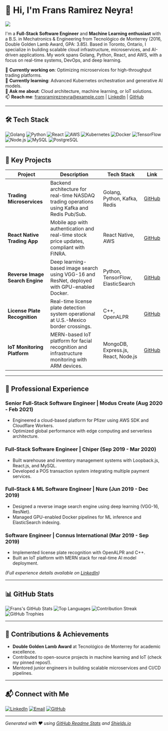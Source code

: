 # 👋 Hi, I'm Frans Ramirez Neyra!

<img src="https://readme-typing-svg.herokuapp.com/?font=Inter&size=32&center=true&vCenter=true&width=500&height=50&color=2EA043&duration=4000&lines=Full-Stack+%26+ML+Software+Engineer;Building+Scalable+Cloud+Solutions;Passionate+about+AI+%26+IoT" />

I'm a **Full-Stack Software Engineer** and **Machine Learning enthusiast** with a B.S. in Mechatronics & Engineering from Tecnológico de Monterrey (2016, Double Golden Lamb Award, GPA: 3.85). Based in Toronto, Ontario, I specialize in building scalable cloud infrastructure, microservices, and AI-driven applications. My work spans Golang, Python, React, and AWS, with a focus on real-time systems, DevOps, and deep learning.

🔭 **Currently working on**: Optimizing microservices for high-throughput trading platforms.  
🌱 **Currently learning**: Advanced Kubernetes orchestration and generative AI models.  
💬 **Ask me about**: Cloud architecture, machine learning, or IoT solutions.  
📫 **Reach me**: [fransramirezneyra@example.com](mailto:fransramirezneyra@example.com) | [LinkedIn](https://linkedin.com/in/fransramirezneyra) | [GitHub](https://github.com/fransramirezneyra)

---

## 🛠️ Tech Stack

![Golang](https://img.shields.io/badge/Golang-00ADD8?style=flat-square&logo=go&logoColor=white)
![Python](https://img.shields.io/badge/Python-3776AB?style=flat-square&logo=python&logoColor=white)
![React](https://img.shields.io/badge/React-61DAFB?style=flat-square&logo=react&logoColor=black)
![AWS](https://img.shields.io/badge/AWS-232F3E?style=flat-square&logo=amazonaws&logoColor=white)
![Kubernetes](https://img.shields.io/badge/Kubernetes-326CE5?style=flat-square&logo=kubernetes&logoColor=white)
![Docker](https://img.shields.io/badge/Docker-2496ED?style=flat-square&logo=docker&logoColor=white)
![TensorFlow](https://img.shields.io/badge/TensorFlow-FF6F00?style=flat-square&logo=tensorflow&logoColor=white)
![Node.js](https://img.shields.io/badge/Node.js-339933?style=flat-square&logo=nodedotjs&logoColor=white)
![MySQL](https://img.shields.io/badge/MySQL-4479A1?style=flat-square&logo=mysql&logoColor=white)
![PostgreSQL](https://img.shields.io/badge/PostgreSQL-4169E1?style=flat-square&logo=postgresql&logoColor=white)

---

## 🚀 Key Projects

| Project | Description | Tech Stack | Link |
|---------|-------------|------------|------|
| **Trading Microservices** | Backend architecture for real-time NASDAQ trading operations using Kafka and Redis Pub/Sub. | Golang, Python, Kafka, Redis | [GitHub](#) |
| **React Native Trading App** | Mobile app with authentication and real-time stock price updates, compliant with FINRA. | React Native, AWS | [GitHub](#) |
| **Reverse Image Search Engine** | Deep learning-based image search using VGG-16 and ResNet, deployed with GPU-enabled Docker. | Python, TensorFlow, ElasticSearch | [GitHub](#) |
| **License Plate Recognition** | Real-time license plate detection system operational at U.S.-Mexico border crossings. | C++, OpenALPR | [GitHub](#) |
| **IoT Monitoring Platform** | MERN-based IoT platform for facial recognition and infrastructure monitoring with ARM devices. | MongoDB, Express.js, React, Node.js | [GitHub](#) |

---

## 💼 Professional Experience

### Senior Full-Stack Software Engineer | Modus Create (Aug 2020 - Feb 2021)
- Engineered a cloud-based platform for Pfizer using AWS SDK and Cloudflare Workers.
- Optimized global performance with edge computing and serverless architecture.

### Full-Stack Software Engineer | Chiper (Sep 2019 - Mar 2020)
- Built warehouse and inventory management systems with Loopback.js, React.js, and MySQL.
- Developed a POS transaction system integrating multiple payment services.

### Full-Stack & ML Software Engineer | Nure (Jun 2019 - Dec 2019)
- Designed a reverse image search engine using deep learning (VGG-16, ResNet).
- Managed GPU-enabled Docker pipelines for ML inference and ElasticSearch indexing.

### Software Engineer | Connus International (Mar 2019 - Sep 2019)
- Implemented license plate recognition with OpenALPR and C++.
- Built an IoT platform with MERN stack for real-time AI model deployment.

*(Full experience details available on [LinkedIn](https://linkedin.com/in/fransramirezneyra))*

---

## 📊 GitHub Stats

![Frans's GitHub Stats](https://github-readme-stats.vercel.app/api?username=fransramirezneyra&show_icons=true&theme=radical)
![Top Languages](https://github-readme-stats.vercel.app/api/top-langs/?username=fransramirezneyra&layout=compact&theme=radical)
![Contribution Streak](https://github-readme-streak-stats.herokuapp.com/?user=fransramirezneyra&theme=radical)
![GitHub Trophies](https://github-profile-trophy.vercel.app/?username=fransramirezneyra&theme=onedark)

---

## 🌟 Contributions & Achievements

- **Double Golden Lamb Award** at Tecnológico de Monterrey for academic excellence.
- Contributed to open-source projects in machine learning and IoT (check my pinned repos!).
- Mentored junior engineers in building scalable microservices and CI/CD pipelines.

---

## 📬 Connect with Me

[![LinkedIn](https://img.shields.io/badge/LinkedIn-0077B5?style=flat-square&logo=linkedin&logoColor=white)](https://linkedin.com/in/fransramirezneyra)
[![Email](https://img.shields.io/badge/Email-D14836?style=flat-square&logo=gmail&logoColor=white)](mailto:fransramirezneyra@example.com)
[![GitHub](https://img.shields.io/badge/GitHub-181717?style=flat-square&logo=github&logoColor=white)](https://github.com/fransramirezneyra)

---

*Generated with ❤️ using [GitHub Readme Stats](https://github.com/anuraghazra/github-readme-stats) and [Shields.io](https://shields.io/)*
